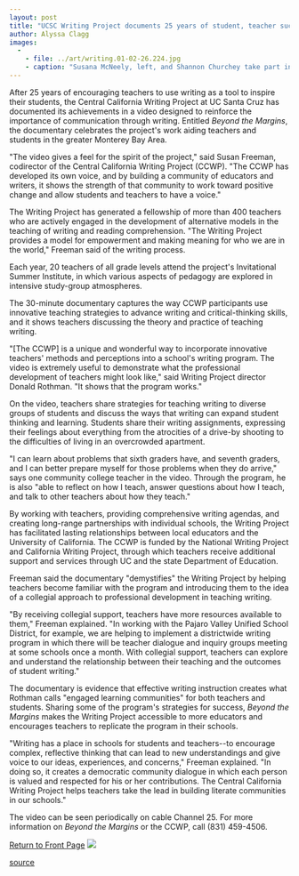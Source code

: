 ```yaml
---
layout: post
title: "UCSC Writing Project documents 25 years of student, teacher success"
author: Alyssa Clagg
images:
  -
    - file: ../art/writing.01-02-26.224.jpg
    - caption: "Susana McNeely, left, and Shannon Churchey take part in the Invitational Summer Institute."
---
```


After 25 years of encouraging teachers to use writing as a tool to inspire their students, the Central California Writing Project at UC Santa Cruz has documented its achievements in a video designed to reinforce the importance of communication through writing. Entitled _Beyond the Margins_, the documentary celebrates the project's work aiding teachers and students in the greater Monterey Bay Area.

"The video gives a feel for the spirit of the project," said Susan Freeman, codirector of the Central California Writing Project (CCWP). "The CCWP has developed its own voice, and by building a community of educators and writers, it shows the strength of that community to work toward positive change and allow students and teachers to have a voice."

The Writing Project has generated a fellowship of more than 400 teachers who are actively engaged in the development of alternative models in the teaching of writing and reading comprehension. "The Writing Project provides a model for empowerment and making meaning for who we are in the world," Freeman said of the writing process.

Each year, 20 teachers of all grade levels attend the project's Invitational Summer Institute, in which various aspects of pedagogy are explored in intensive study-group atmospheres.

The 30-minute documentary captures the way CCWP participants use innovative teaching strategies to advance writing and critical-thinking skills, and it shows teachers discussing the theory and practice of teaching writing.

"[The CCWP] is a unique and wonderful way to incorporate innovative teachers' methods and perceptions into a school's writing program. The video is extremely useful to demonstrate what the professional development of teachers might look like," said Writing Project director Donald Rothman. "It shows that the program works."

On the video, teachers share strategies for teaching writing to diverse groups of students and discuss the ways that writing can expand student thinking and learning. Students share their writing assignments, expressing their feelings about everything from the atrocities of a drive-by shooting to the difficulties of living in an overcrowded apartment.

"I can learn about problems that sixth graders have, and seventh graders, and I can better prepare myself for those problems when they do arrive," says one community college teacher in the video. Through the program, he is also "able to reflect on how I teach, answer questions about how I teach, and talk to other teachers about how they teach."

By working with teachers, providing comprehensive writing agendas, and creating long-range partnerships with individual schools, the Writing Project has facilitated lasting relationships between local educators and the University of California. The CCWP is funded by the National Writing Project and California Writing Project, through which teachers receive additional support and services through UC and the state Department of Education.

Freeman said the documentary "demystifies" the Writing Project by helping teachers become familiar with the program and introducing them to the idea of a collegial approach to professional development in teaching writing.

"By receiving collegial support, teachers have more resources available to them," Freeman explained. "In working with the Pajaro Valley Unified School District, for example, we are helping to implement a districtwide writing program in which there will be teacher dialogue and inquiry groups meeting at some schools once a month. With collegial support, teachers can explore and understand the relationship between their teaching and the outcomes of student writing."

The documentary is evidence that effective writing instruction creates what Rothman calls "engaged learning communities" for both teachers and students. Sharing some of the program's strategies for success, _Beyond the Margins_ makes the Writing Project accessible to more educators and encourages teachers to replicate the program in their schools.

"Writing has a place in schools for students and teachers--to encourage complex, reflective thinking that can lead to new understandings and give voice to our ideas, experiences, and concerns," Freeman explained. "In doing so, it creates a democratic community dialogue in which each person is valued and respected for his or her contributions. The Central California Writing Project helps teachers take the lead in building literate communities in our schools."

The video can be seen periodically on cable Channel 25. For more information on _Beyond the Margins_ or the CCWP, call (831) 459-4506.   
  
[Return to Front Page][1] ![ ][2]

[1]: ../../index.html
[2]: ../../images/trans.gif

[source](http://www1.ucsc.edu/currents/00-01/02-26/writing.html "Permalink to writing")
